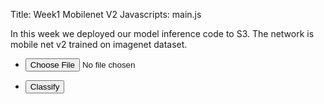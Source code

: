 Title: Week1 Mobilenet V2
Javascripts: main.js

In this week we deployed our model inference code to S3. The network is mobile net v2 trained on imagenet dataset.


  <section>
    <div class="row gtr-uniform">
      <div class="col-6 col-12-xsmall">
        <ul class="actions">
          <li><input id="getFile" type="file" accept="image/jpg"/></li>
        </ul>
        <ul class="actions">
          <li><input id="classifyImage" type="button" value="Classify"/></li>
        </ul>
      </div>
      <div class="col-6 col-12-xsmall">
        <span class="image fit"><img id="upImage" src="#" alt=""></span>
        <span id="imgClass"></span>
      </div>
    </div>
  </section>
